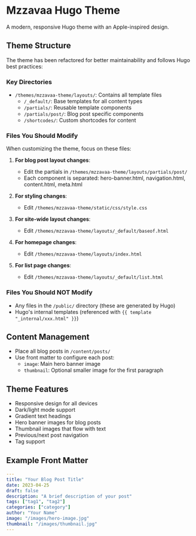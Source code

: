 # Mzzavaa Hugo Theme

A modern, responsive Hugo theme with an Apple-inspired design.

## Theme Structure

The theme has been refactored for better maintainability and follows Hugo best practices:

### Key Directories

- `/themes/mzzavaa-theme/layouts/`: Contains all template files
  - `/_default/`: Base templates for all content types
  - `/partials/`: Reusable template components
  - `/partials/post/`: Blog post specific components
  - `/shortcodes/`: Custom shortcodes for content

### Files You Should Modify

When customizing the theme, focus on these files:

1. **For blog post layout changes**:
   - Edit the partials in `/themes/mzzavaa-theme/layouts/partials/post/`
   - Each component is separated: hero-banner.html, navigation.html, content.html, meta.html

2. **For styling changes**:
   - Edit `/themes/mzzavaa-theme/static/css/style.css`

3. **For site-wide layout changes**:
   - Edit `/themes/mzzavaa-theme/layouts/_default/baseof.html`

4. **For homepage changes**:
   - Edit `/themes/mzzavaa-theme/layouts/index.html`

5. **For list page changes**:
   - Edit `/themes/mzzavaa-theme/layouts/_default/list.html`

### Files You Should NOT Modify

- Any files in the `/public/` directory (these are generated by Hugo)
- Hugo's internal templates (referenced with `{{ template "_internal/xxx.html" }}`)

## Content Management

- Place all blog posts in `/content/posts/`
- Use front matter to configure each post:
  - `image`: Main hero banner image
  - `thumbnail`: Optional smaller image for the first paragraph

## Theme Features

- Responsive design for all devices
- Dark/light mode support
- Gradient text headings
- Hero banner images for blog posts
- Thumbnail images that flow with text
- Previous/next post navigation
- Tag support

## Example Front Matter

```yaml
---
title: "Your Blog Post Title"
date: 2023-04-25
draft: false
description: "A brief description of your post"
tags: ["tag1", "tag2"]
categories: ["category"]
author: "Your Name"
image: "/images/hero-image.jpg"
thumbnail: "/images/thumbnail.jpg"
---
```
